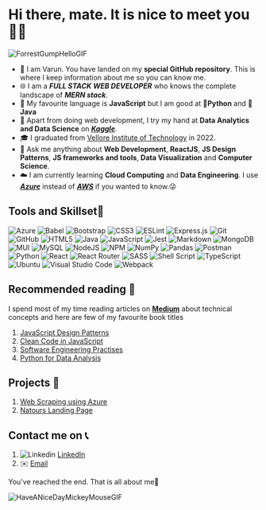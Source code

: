 # Hi there, mate. It is nice to meet you👩‍💻
![ForrestGumpHelloGIF](https://user-images.githubusercontent.com/52701543/164431368-bfacd13e-c573-4470-b408-dc01b05e2257.gif)

- 👋 I am Varun. You have landed on my **special GitHub repository**. This is where I keep information about me so you can know me.
- 🌐 I am a ***FULL STACK WEB DEVELOPER*** who knows the complete landscape of ***MERN stack***.
- 🔣 My favourite language is **JavaScript** but I am good at 🐍**Python** and 🍵**Java**
- 🤞 Apart from doing web development, I try my hand at **Data Analytics and Data Science** on ***[Kaggle](https://kaggle.com)***.
- 🎓 I graduated from [Vellore Institute of Technology](https://vit.ac.in) in 2022.
- 🧠 Ask me anything about **Web Development**, **ReactJS**, **JS Design Patterns**, **JS frameworks and tools**, **Data Visualization** and **Computer Science**.
- ☁️ I am currently learning **Cloud Computing** and **Data Engineering**. I use ***[Azure](https://azure.com)*** instead of ***[AWS](https://aws.amazon.com)*** if you wanted to know.😜  

## Tools and Skillset📖
![Azure](https://img.shields.io/badge/azure-%230072C6.svg?style=for-the-badge&logo=microsoftazure&logoColor=white)
![Babel](https://img.shields.io/badge/Babel-F9DC3e?style=for-the-badge&logo=babel&logoColor=black)
![Bootstrap](https://img.shields.io/badge/bootstrap-%23563D7C.svg?style=for-the-badge&logo=bootstrap&logoColor=white)
![CSS3](https://img.shields.io/badge/css3-%231572B6.svg?style=for-the-badge&logo=css3&logoColor=white)
![ESLint](https://img.shields.io/badge/ESLint-4B3263?style=for-the-badge&logo=eslint&logoColor=white)
![Express.js](https://img.shields.io/badge/express.js-%23404d59.svg?style=for-the-badge&logo=express&logoColor=%2361DAFB)
![Git](https://img.shields.io/badge/git-%23F05033.svg?style=for-the-badge&logo=git&logoColor=white)
![GitHub](https://img.shields.io/badge/github-%23121011.svg?style=for-the-badge&logo=github&logoColor=white)
![HTML5](https://img.shields.io/badge/html5-%23E34F26.svg?style=for-the-badge&logo=html5&logoColor=white)
![Java](https://img.shields.io/badge/java-%23ED8B00.svg?style=for-the-badge&logo=java&logoColor=white)
![JavaScript](https://img.shields.io/badge/javascript-%23323330.svg?style=for-the-badge&logo=javascript&logoColor=%23F7DF1E)
![Jest](https://img.shields.io/badge/-jest-%23C21325?style=for-the-badge&logo=jest&logoColor=white)
![Markdown](https://img.shields.io/badge/markdown-%23000000.svg?style=for-the-badge&logo=markdown&logoColor=white)
![MongoDB](https://img.shields.io/badge/MongoDB-%234ea94b.svg?style=for-the-badge&logo=mongodb&logoColor=white)
![MUI](https://img.shields.io/badge/MUI-%230081CB.svg?style=for-the-badge&logo=mui&logoColor=white)
![MySQL](https://img.shields.io/badge/mysql-%2300f.svg?style=for-the-badge&logo=mysql&logoColor=white)
![NodeJS](https://img.shields.io/badge/node.js-6DA55F?style=for-the-badge&logo=node.js&logoColor=white)
![NPM](https://img.shields.io/badge/NPM-%23000000.svg?style=for-the-badge&logo=npm&logoColor=white)
![NumPy](https://img.shields.io/badge/numpy-%23013243.svg?style=for-the-badge&logo=numpy&logoColor=white)
![Pandas](https://img.shields.io/badge/pandas-%23150458.svg?style=for-the-badge&logo=pandas&logoColor=white)
![Postman](https://img.shields.io/badge/Postman-FF6C37?style=for-the-badge&logo=postman&logoColor=white)
![Python](https://img.shields.io/badge/python-3670A0?style=for-the-badge&logo=python&logoColor=ffdd54)
![React](https://img.shields.io/badge/react-%2320232a.svg?style=for-the-badge&logo=react&logoColor=%2361DAFB)
![React Router](https://img.shields.io/badge/React_Router-CA4245?style=for-the-badge&logo=react-router&logoColor=white)
![SASS](https://img.shields.io/badge/SASS-hotpink.svg?style=for-the-badge&logo=SASS&logoColor=white)
![Shell Script](https://img.shields.io/badge/shell_script-%23121011.svg?style=for-the-badge&logo=gnu-bash&logoColor=white)
![TypeScript](https://img.shields.io/badge/typescript-%23007ACC.svg?style=for-the-badge&logo=typescript&logoColor=white)
![Ubuntu](https://img.shields.io/badge/Ubuntu-E95420?style=for-the-badge&logo=ubuntu&logoColor=white)
![Visual Studio Code](https://img.shields.io/badge/Visual%20Studio%20Code-0078d7.svg?style=for-the-badge&logo=visual-studio-code&logoColor=white)
![Webpack](https://img.shields.io/badge/webpack-%238DD6F9.svg?style=for-the-badge&logo=webpack&logoColor=black)

## Recommended reading 📗
I spend most of my time reading articles on **[Medium](https://medium.com)** about technical concepts and here are few of my favourite book titles
1. [JavaScript Design Patterns](https://www.amazon.in/Learning-JavaScript-Design-Patterns-Developers/dp/9350238705/ref=sr_1_2?keywords=javascript+design+patterns&qid=1650534741&sprefix=javascript+desi%2Caps%2C340&sr=8-2)
2. [Clean Code in JavaScript](https://www.amazon.in/Clean-Code-JavaScript-reliable-maintainable/dp/1789957648/ref=sr_1_1_sspa?crid=3RMRK9TWJ5SDP&keywords=clean+code+javascript&qid=1650534783&sprefix=clean+code+javascri%2Caps%2C338&sr=8-1-spons&psc=1&smid=A15DBATYR506U3&spLa=ZW5jcnlwdGVkUXVhbGlmaWVyPUEyUVRYUllEQ0gwMjdCJmVuY3J5cHRlZElkPUExMDIwNzMwWVU0SUw5VVgzM1JMJmVuY3J5cHRlZEFkSWQ9QTAyOTA5NDYzU1NNQVE1SVE2Q0ZHJndpZGdldE5hbWU9c3BfYXRmJmFjdGlvbj1jbGlja1JlZGlyZWN0JmRvTm90TG9nQ2xpY2s9dHJ1ZQ==)
3. [Software Engineering Practises](https://www.amazon.in/SOFTWARE-ENGINEERING-PRACTITIONERS-APPROACH-7TH/dp/B01BI2MV2I/ref=sr_1_2?keywords=software+engineering+a+practitioner%27s+approach&qid=1650534830&sprefix=software+engine%2Caps%2C339&sr=8-2)
4. [Python for Data Analysis](https://www.amazon.in/Python-Data-Analysis-Wrangling-Ipython/dp/9352136411/ref=sr_1_7?crid=15VSLAWFZZEFJ&keywords=data+cleaning+python+oreilly&qid=1650535268&sprefix=data+cleaning+python+oreill%2Caps%2C336&sr=8-7)

## Projects 🔧
1. [Web Scraping using Azure](https://github.com/VarunGuttikonda/WebScraper/)
2. [Natours Landing Page](https://varunguttikonda.github.io/Natours/)

## Contact me on 📞
1. ![Linkedin](https://i.stack.imgur.com/gVE0j.png) [LinkedIn](https://www.linkedin.com/in/varun-guttikonda-675530198/)
2. ✉️ [Email](mailto:varunguttikonda8906@gmail.com)

You've reached the end. That is all about me🙏  

![HaveANiceDayMickeyMouseGIF](https://user-images.githubusercontent.com/52701543/164432501-e3f97ea1-853d-4f1f-965c-f5829f54b12d.gif)  
<!---
VarunGuttikonda/VarunGuttikonda is a ✨ special ✨ repository because its `README.md` (this file) appears on your GitHub profile.
You can click the Preview link to take a look at your changes.
--->
